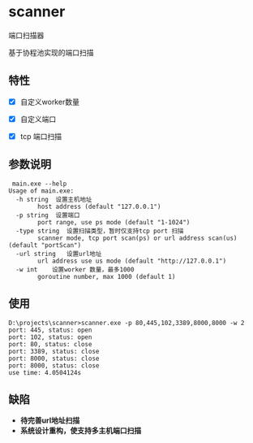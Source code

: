 # scanner
端口扫描器

基于协程池实现的端口扫描

## 特性
- [x] 自定义worker数量
- [x] 自定义端口
- [x] tcp 端口扫描


## 参数说明
```
 main.exe --help
Usage of main.exe:
  -h string  设置主机地址
        host address (default "127.0.0.1")
  -p string  设置端口
        port range, use ps mode (default "1-1024")
  -type string  设置扫描类型，暂时仅支持tcp port 扫描
        scanner mode, tcp port scan(ps) or url address scan(us) (default "portScan")
  -url string   设置url地址
        url address use us mode (default "http://127.0.0.1")
  -w int    设置worker 数量，最多1000
        goroutine number, max 1000 (default 1)
```

## 使用
```
D:\projects\scanner>scanner.exe -p 80,445,102,3389,8000,8000 -w 2  
port: 445, status: open
port: 102, status: open
port: 80, status: close
port: 3389, status: close
port: 8000, status: close
port: 8000, status: close
use time: 4.0504124s
```

## 缺陷

- **待完善url地址扫描**
- **系统设计重构，使支持多主机端口扫描**
